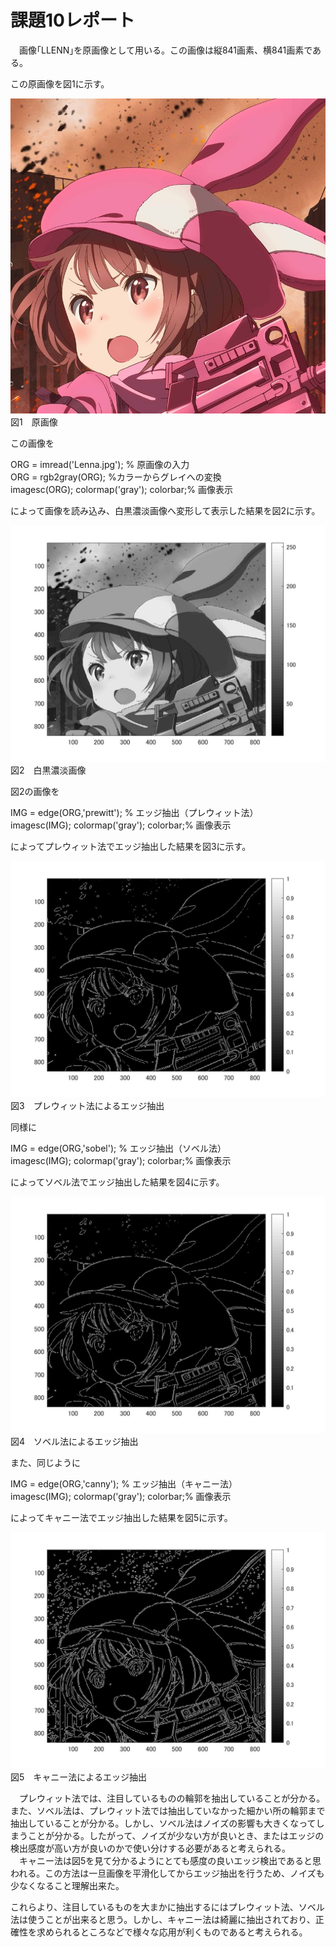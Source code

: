 # 課題10レポート

　画像｢LLENN｣を原画像として用いる。この画像は縦841画素、横841画素である。

この原画像を図1に示す。

![原画像](https://github.com/ryo-akaiwa/gazou_kadai/blob/master/image07/LLENN.jpg?raw=true)  
図1　原画像

この画像を

ORG = imread('Lenna.jpg'); % 原画像の入力  
ORG = rgb2gray(ORG); %カラーからグレイへの変換  
imagesc(ORG); colormap('gray'); colorbar;% 画像表示

によって画像を読み込み、白黒濃淡画像へ変形して表示した結果を図2に示す。

![原画像](https://github.com/ryo-akaiwa/gazou_kadai/blob/master/image10/kadai10_1.jpg?raw=true)
図2　白黒濃淡画像

図2の画像を

IMG = edge(ORG,'prewitt'); % エッジ抽出（プレウィット法）  
imagesc(IMG); colormap('gray'); colorbar;% 画像表示

によってプレウィット法でエッジ抽出した結果を図3に示す。

![原画像](https://github.com/ryo-akaiwa/gazou_kadai/blob/master/image10/kadai10_2.jpg?raw=true)
図3　プレウィット法によるエッジ抽出

同様に

IMG = edge(ORG,'sobel'); % エッジ抽出（ソベル法）  
imagesc(IMG); colormap('gray'); colorbar;% 画像表示

によってソベル法でエッジ抽出した結果を図4に示す。

![原画像](https://github.com/ryo-akaiwa/gazou_kadai/blob/master/image10/kadai10_3.jpg?raw=true)
図4　ソベル法によるエッジ抽出

また、同じように

IMG = edge(ORG,'canny'); % エッジ抽出（キャニー法）  
imagesc(IMG); colormap('gray'); colorbar;% 画像表示

によってキャニー法でエッジ抽出した結果を図5に示す。

![原画像](https://github.com/ryo-akaiwa/gazou_kadai/blob/master/image10/kadai10_4.jpg?raw=true)
図5　キャニー法によるエッジ抽出

　プレウィット法では、注目しているものの輪郭を抽出していることが分かる。また、ソベル法は、プレウィット法では抽出していなかった細かい所の輪郭まで抽出していることが分かる。しかし、ソベル法はノイズの影響も大きくなってしまうことが分かる。したがって、ノイズが少ない方が良いとき、またはエッジの検出感度が高い方が良いのかで使い分けする必要があると考えられる。  
　キャニー法は図5を見て分かるようにとても感度の良いエッジ検出であると思われる。この方法は一旦画像を平滑化してからエッジ抽出を行うため、ノイズも少なくなること理解出来た。

これらより、注目しているものを大まかに抽出するにはプレウィット法、ソベル法は使うことが出来ると思う。しかし、キャニー法は綺麗に抽出されており、正確性を求められるところなどで様々な応用が利くものであると考えられる。
